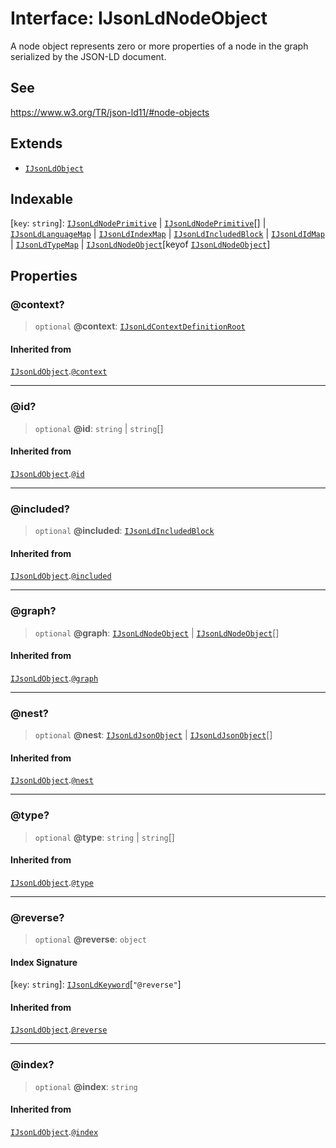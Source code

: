 # Interface: IJsonLdNodeObject

A node object represents zero or more properties of a node
in the graph serialized by the JSON-LD document.

## See

https://www.w3.org/TR/json-ld11/#node-objects

## Extends

- [`IJsonLdObject`](IJsonLdObject.md)

## Indexable

 \[`key`: `string`\]: [`IJsonLdNodePrimitive`](../type-aliases/IJsonLdNodePrimitive.md) \| [`IJsonLdNodePrimitive`](../type-aliases/IJsonLdNodePrimitive.md)[] \| [`IJsonLdLanguageMap`](IJsonLdLanguageMap.md) \| [`IJsonLdIndexMap`](IJsonLdIndexMap.md) \| [`IJsonLdIncludedBlock`](../type-aliases/IJsonLdIncludedBlock.md) \| [`IJsonLdIdMap`](IJsonLdIdMap.md) \| [`IJsonLdTypeMap`](IJsonLdTypeMap.md) \| [`IJsonLdNodeObject`](IJsonLdNodeObject.md)\[keyof [`IJsonLdNodeObject`](IJsonLdNodeObject.md)\]

## Properties

### @context?

> `optional` **@context**: [`IJsonLdContextDefinitionRoot`](../type-aliases/IJsonLdContextDefinitionRoot.md)

#### Inherited from

[`IJsonLdObject`](IJsonLdObject.md).[`@context`](IJsonLdObject.md#@context)

***

### @id?

> `optional` **@id**: `string` \| `string`[]

#### Inherited from

[`IJsonLdObject`](IJsonLdObject.md).[`@id`](IJsonLdObject.md#@id)

***

### @included?

> `optional` **@included**: [`IJsonLdIncludedBlock`](../type-aliases/IJsonLdIncludedBlock.md)

#### Inherited from

[`IJsonLdObject`](IJsonLdObject.md).[`@included`](IJsonLdObject.md#@included)

***

### @graph?

> `optional` **@graph**: [`IJsonLdNodeObject`](IJsonLdNodeObject.md) \| [`IJsonLdNodeObject`](IJsonLdNodeObject.md)[]

#### Inherited from

[`IJsonLdObject`](IJsonLdObject.md).[`@graph`](IJsonLdObject.md#@graph)

***

### @nest?

> `optional` **@nest**: [`IJsonLdJsonObject`](IJsonLdJsonObject.md) \| [`IJsonLdJsonObject`](IJsonLdJsonObject.md)[]

#### Inherited from

[`IJsonLdObject`](IJsonLdObject.md).[`@nest`](IJsonLdObject.md#@nest)

***

### @type?

> `optional` **@type**: `string` \| `string`[]

#### Inherited from

[`IJsonLdObject`](IJsonLdObject.md).[`@type`](IJsonLdObject.md#@type)

***

### @reverse?

> `optional` **@reverse**: `object`

#### Index Signature

 \[`key`: `string`\]: [`IJsonLdKeyword`](../type-aliases/IJsonLdKeyword.md)\[`"@reverse"`\]

#### Inherited from

[`IJsonLdObject`](IJsonLdObject.md).[`@reverse`](IJsonLdObject.md#@reverse)

***

### @index?

> `optional` **@index**: `string`

#### Inherited from

[`IJsonLdObject`](IJsonLdObject.md).[`@index`](IJsonLdObject.md#@index)
